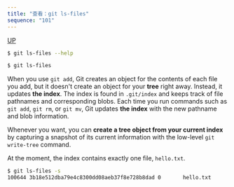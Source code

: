 ```yaml
---
title: "查看：git ls-files"
sequence: "101"
---
```


[UP](/git/git-index.html)


```bash
$ git ls-files --help
```

```bash
$ git ls-files
```

When you use `git add`, Git creates an object for the contents of each file you add,
but it doesn't create an object for your **tree** right away.
Instead, it updates **the index**.
The index is found in `.git/index` and keeps track of file pathnames and corresponding blobs.
Each time you run commands such as `git add`, `git rm`, or `git mv`,
Git updates **the index** with the new pathname and blob information.

Whenever you want, you can **create a tree object from your current index**
by capturing a snapshot of its current information with the low-level `git write-tree` command.

At the moment, the index contains exactly one file, `hello.txt`.

```bash
$ git ls-files -s
100644 3b18e512dba79e4c8300dd08aeb37f8e728b8dad 0       hello.txt
```
